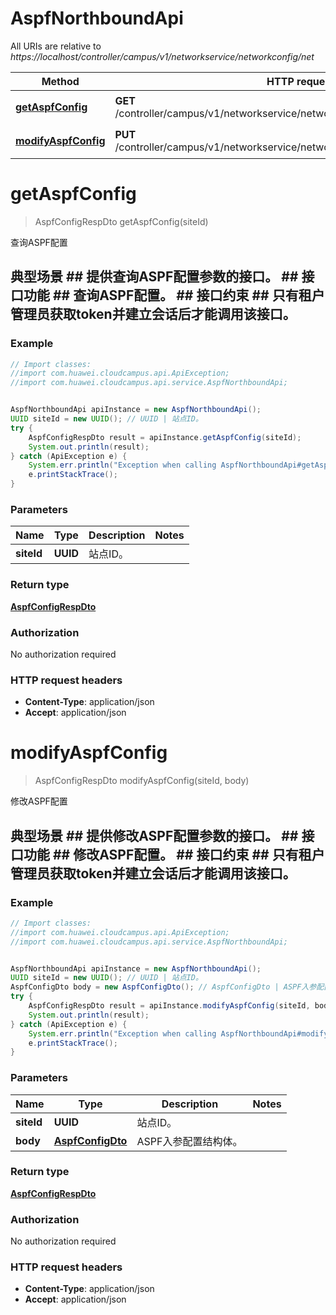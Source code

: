 # AspfNorthboundApi

All URIs are relative to *https://localhost/controller/campus/v1/networkservice/networkconfig/net*

Method | HTTP request | Description
------------- | ------------- | -------------
[**getAspfConfig**](AspfNorthboundApi.md#getAspfConfig) | **GET** /controller/campus/v1/networkservice/networkconfig/net/fwaspf/sites/{siteId} | 查询ASPF配置
[**modifyAspfConfig**](AspfNorthboundApi.md#modifyAspfConfig) | **PUT** /controller/campus/v1/networkservice/networkconfig/net/fwaspf/sites/{siteId} | 修改ASPF配置


<a name="getAspfConfig"></a>
# **getAspfConfig**
> AspfConfigRespDto getAspfConfig(siteId)

查询ASPF配置

## 典型场景 ##    提供查询ASPF配置参数的接口。 ## 接口功能 ##    查询ASPF配置。 ## 接口约束 ##    只有租户管理员获取token并建立会话后才能调用该接口。 

### Example
```java
// Import classes:
//import com.huawei.cloudcampus.api.ApiException;
//import com.huawei.cloudcampus.api.service.AspfNorthboundApi;


AspfNorthboundApi apiInstance = new AspfNorthboundApi();
UUID siteId = new UUID(); // UUID | 站点ID。
try {
    AspfConfigRespDto result = apiInstance.getAspfConfig(siteId);
    System.out.println(result);
} catch (ApiException e) {
    System.err.println("Exception when calling AspfNorthboundApi#getAspfConfig");
    e.printStackTrace();
}
```

### Parameters

Name | Type | Description  | Notes
------------- | ------------- | ------------- | -------------
 **siteId** | **UUID**| 站点ID。 |

### Return type

[**AspfConfigRespDto**](AspfConfigRespDto.md)

### Authorization

No authorization required

### HTTP request headers

 - **Content-Type**: application/json
 - **Accept**: application/json

<a name="modifyAspfConfig"></a>
# **modifyAspfConfig**
> AspfConfigRespDto modifyAspfConfig(siteId, body)

修改ASPF配置

## 典型场景 ##    提供修改ASPF配置参数的接口。 ## 接口功能 ##    修改ASPF配置。 ## 接口约束 ##    只有租户管理员获取token并建立会话后才能调用该接口。 

### Example
```java
// Import classes:
//import com.huawei.cloudcampus.api.ApiException;
//import com.huawei.cloudcampus.api.service.AspfNorthboundApi;


AspfNorthboundApi apiInstance = new AspfNorthboundApi();
UUID siteId = new UUID(); // UUID | 站点ID。
AspfConfigDto body = new AspfConfigDto(); // AspfConfigDto | ASPF入参配置结构体。
try {
    AspfConfigRespDto result = apiInstance.modifyAspfConfig(siteId, body);
    System.out.println(result);
} catch (ApiException e) {
    System.err.println("Exception when calling AspfNorthboundApi#modifyAspfConfig");
    e.printStackTrace();
}
```

### Parameters

Name | Type | Description  | Notes
------------- | ------------- | ------------- | -------------
 **siteId** | **UUID**| 站点ID。 |
 **body** | [**AspfConfigDto**](AspfConfigDto.md)| ASPF入参配置结构体。 |

### Return type

[**AspfConfigRespDto**](AspfConfigRespDto.md)

### Authorization

No authorization required

### HTTP request headers

 - **Content-Type**: application/json
 - **Accept**: application/json

